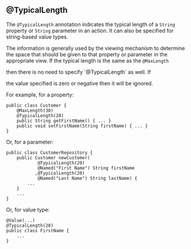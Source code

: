 @TypicalLength
--------------

The `@TypicalLength` annotation indicates the typical length of a
`String` property or `String` parameter in an action. It can also be
specified for string-based value types.

The information is generally used by the viewing mechanism to determine
the space that should be given to that property or parameter in the
appropriate view. If the typical length is the same as the `@MaxLength`
<!--(see ?)--> then there is no need to specify `@TypicalLength` as well. If
the value specified is zero or negative then it will be ignored.

For example, for a property:

    public class Customer {
        @MaxLength(30)
        @TypicalLength(20)
        public String getFirstName() { ... }
        public void setFirstName(String firstName) { ... }
    }

Or, for a parameter:

    public class CustomerRepository {
        public Customer newCustomer(
                @TypicalLength(20)
                @Named("First Name") String firstName
               ,@TypicalLength(20)
                @Named("Last Name") String lastName) {
            ...
        }
        ...
    }

Or, for value type:

    @Value(...)
    @TypicalLength(20)
    public class FirstName {
        ...
    }
